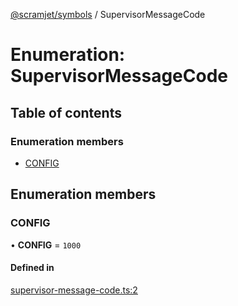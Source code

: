 [@scramjet/symbols](../README.md) / SupervisorMessageCode

# Enumeration: SupervisorMessageCode

## Table of contents

### Enumeration members

- [CONFIG](supervisormessagecode.md#config)

## Enumeration members

### CONFIG

• **CONFIG** = `1000`

#### Defined in

[supervisor-message-code.ts:2](https://github.com/scramjetorg/transform-hub/blob/HEAD/packages/symbols/src/supervisor-message-code.ts#L2)
